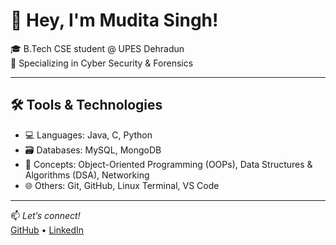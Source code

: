 # 👋 Hey, I'm Mudita Singh!

🎓 B.Tech CSE student @ UPES Dehradun  
🔐 Specializing in Cyber Security & Forensics  

---

## 🛠️ Tools & Technologies

- 💻 Languages: Java, C, Python  
- 🗃️ Databases: MySQL, MongoDB  
- 🔧 Concepts: Object-Oriented Programming (OOPs), Data Structures & Algorithms (DSA), Networking 
- 🌐 Others: Git, GitHub, Linux Terminal, VS Code

---

📫 *Let’s connect!*  
[GitHub](https://github.com/Mudita-Singh) • [LinkedIn](https://www.linkedin.com/in/mudita-singh)
